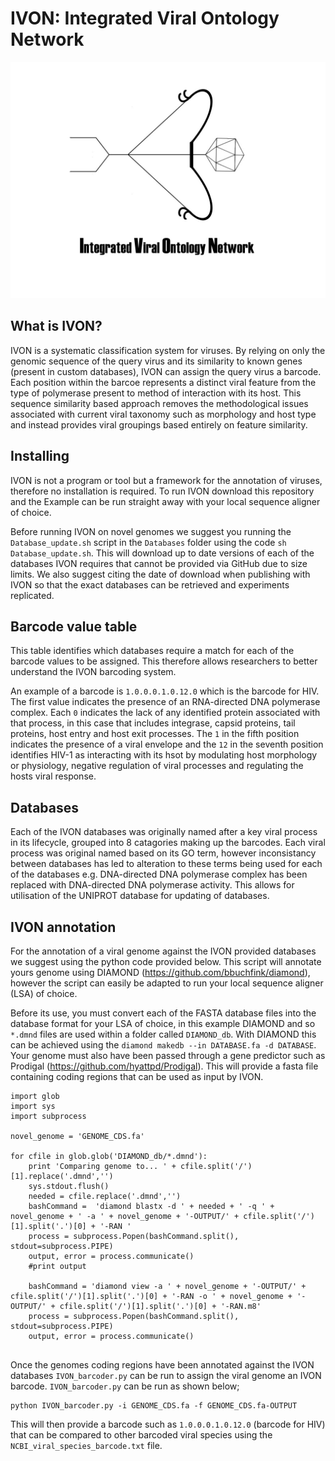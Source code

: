 # IVON: Integrated Viral Ontology Network


![alt text](https://raw.githubusercontent.com/thh32/IVON/master/IVON.jpg)



## What is IVON?
IVON is a systematic classification system for viruses. By relying on only the genomic sequence of the query virus and its similarity to known genes (present in custom databases), IVON can assign the query virus a barcode. Each position within the barcoe represents a distinct viral feature from the type of polymerase present to method of interaction with its host. This sequence similarity based approach removes the methodological issues associated with current viral taxonomy such as morphology and host type and instead provides viral groupings based entirely on feature similarity.

## Installing
IVON is not a program or tool but a framework for the annotation of viruses, therefore no installation is required. To run IVON download this repository and the Example can be run straight away with your local sequence aligner of choice.

Before running IVON on novel genomes we suggest you running the `Database_update.sh` script in the `Databases` folder using the code `sh Database_update.sh`. This will download   up to date versions of each of the databases IVON requires that cannot be provided via GitHub due to size limits. We also suggest citing the date of download when publishing with IVON so that the exact databases can be retrieved and experiments replicated.

## Barcode value table
This table identifies which databases require a match for each of the barcode values to be assigned. This therefore allows researchers to better understand the IVON barcoding system.

An example of a barcode is  `1.0.0.0.1.0.12.0` which is the barcode for HIV. The first value indicates the presence of an RNA-directed DNA polymerase complex. Each `0` indicates the lack of any identified protein associated with that process, in this case that includes integrase, capsid proteins, tail proteins, host entry and host exit processes. The `1` in the fifth position indicates the presence of a viral envelope and the `12` in the seventh position identifies HIV-1 as interacting with its hsot by modulating host morphology or physiology, negative regulation of viral processes and regulating the hosts viral response.


## Databases
Each of the IVON databases was originally named after a key viral process in its lifecycle, grouped into 8 catagories making up the barcodes. Each viral process was original named based on its GO term, however inconsistancy between databases has led to alteration to these terms being used for each of the databases e.g. DNA-directed DNA polymerase complex has been replaced with DNA-directed DNA polymerase activity. This allows for utilisation of the UNIPROT database for updating of databases.



## IVON annotation
For the annotation of a viral genome against the IVON provided databases we suggest using the python code provided below. This script will annotate yours genome using DIAMOND (https://github.com/bbuchfink/diamond), however the script can easily be adapted to run your local sequence aligner (LSA) of choice. 

Before its use, you must convert each of the FASTA database files into the database format for your LSA of choice, in this example DIAMOND and so `*.dmnd` files are used within a folder called `DIAMOND_db`. With DIAMOND this can be achieved using the `diamond makedb --in DATABASE.fa -d DATABASE`. Your genome must also have been passed through a gene predictor such as Prodigal (https://github.com/hyattpd/Prodigal). This will provide  a fasta file containing coding regions that can be used as input by IVON.


```
import glob
import sys
import subprocess

novel_genome = 'GENOME_CDS.fa'

for cfile in glob.glob('DIAMOND_db/*.dmnd'):
    print 'Comparing genome to... ' + cfile.split('/')[1].replace('.dmnd','')
    sys.stdout.flush()
    needed = cfile.replace('.dmnd','')
    bashCommand =  'diamond blastx -d ' + needed + ' -q ' + novel_genome + ' -a ' + novel_genome + '-OUTPUT/' + cfile.split('/')[1].split('.')[0] + '-RAN '
    process = subprocess.Popen(bashCommand.split(), stdout=subprocess.PIPE)
    output, error = process.communicate()
    #print output
    
    bashCommand = 'diamond view -a ' + novel_genome + '-OUTPUT/' + cfile.split('/')[1].split('.')[0] + '-RAN -o ' + novel_genome + '-OUTPUT/' + cfile.split('/')[1].split('.')[0] + '-RAN.m8'
    process = subprocess.Popen(bashCommand.split(), stdout=subprocess.PIPE)
    output, error = process.communicate()    
    
```        


Once the genomes coding regions have been annotated against the IVON databases `IVON_barcoder.py` can be run to assign the viral genome an IVON barcode. `IVON_barcoder.py` can be run as shown below;

```
python IVON_barcoder.py -i GENOME_CDS.fa -f GENOME_CDS.fa-OUTPUT

```

This will then provide a barcode such as `1.0.0.0.1.0.12.0` (barcode for HIV) that can be compared to other barcoded viral species using the `NCBI_viral_species_barcode.txt` file.
